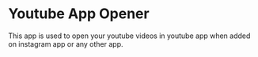 # Youtube App Opener

This app is used to open your youtube videos in youtube app when added on instagram app or any other app.
